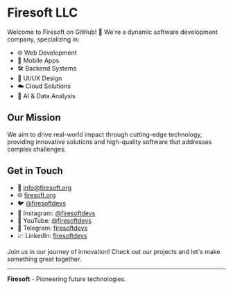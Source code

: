 # Firesoft LLC

Welcome to Firesoft on GitHub! 🚀 We're a dynamic software development company, specializing in:

- 🌐 Web Development
- 📱 Mobile Apps
- 🛠 Backend Systems
- 🎨 UI/UX Design
- ☁️ Cloud Solutions
- 🤖 AI & Data Analysis

## Our Mission

We aim to drive real-world impact through cutting-edge technology, providing innovative solutions and high-quality software that addresses complex challenges.

## Get in Touch

- 📧 [info@firesoft.org](mailto:info@firesoft.org)
- 🌐 [firesoft.org](https://firesoft.org)
- 🐦 [@firesoftdevs](https://twitter.com/firesoftdevs)
- 📸 Instagram: [@firesoftdevs](https://instagram.com/firesoftdevs)
- 🎥 YouTube: [@firesoftdevs](https://youtube.com/@firesoftdevs)
- 💬 Telegram: [firesoftdevs](https://t.me/firesoftdevs)
- 📈 LinkedIn: [firesoftdevs](https://linkedin.com/company/firesoftdevs)


Join us in our journey of innovation! Check out our projects and let's make something great together.

---
**Firesoft** - Pioneering future technologies.
